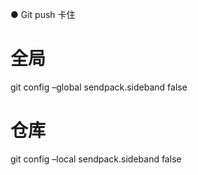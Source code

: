 ● Git push 卡住
# 全局
git config –global sendpack.sideband false

# 仓库
git config –local sendpack.sideband false
